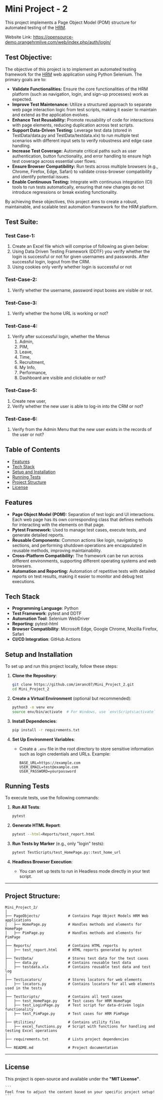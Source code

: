 # Mini Project - 2

This project implements a Page Object Model (POM) structure for automated testing of the [HRM](https://opensource-demo.orangehrmlive.com/web/index.php/auth/login).

Website Link: https://opensource-demo.orangehrmlive.com/web/index.php/auth/login/


## Test Objective:

The objective of this project is to implement an automated testing framework for the [HRM](https://opensource-demo.orangehrmlive.com/web/index.php/auth/login) web application using Python Selenium. The primary goals are to:

- **Validate Functionalities:** Ensure the core functionalities of the HRM platform (such as navigation, login, and sign-up processes) work as expected.
- **Improve Test Maintenance:** Utilize a structured approach to separate web page interaction logic from test scripts, making it easier to maintain and extend as the application evolves.
- **Enhance Test Reusability:** Promote reusability of code for interactions with page elements, reducing duplication across test scripts.
- **Support Data-Driven Testing:** Leverage test data (stored in TestData/data.py and TestData/testdata.xlx) to run multiple test scenarios with different input sets to verify robustness and edge case handling.
- **Increase Test Coverage:** Automate critical paths such as user authentication, button functionality, and error handling to ensure high test coverage across essential user flows.
- **Ensure Browser Compatibility:** Run tests across multiple browsers (e.g., Chrome, Firefox, Edge, Safari) to validate cross-browser compatibility and identify potential issues.
- **Enable Continuous Testing:** Integrate with continuous integration (CI) tools to run tests automatically, ensuring that new changes do not introduce regressions or break existing functionality.

By achieving these objectives, this project aims to create a robust, maintainable, and scalable test automation framework for the HRM platform.


## Test Suite:

### Test Case-1:
1. Create an Excel file which will comprise of following as given below:
2. Using Data Driven Testing Framework (DDTF) you verify whether the login is successful or not for given usernames and passwords. After successful login, logout from the CRM.
3. Using cookies only verify whether login is successful or not

### Test-Case-2:
1. Verify whether the username, password input boxes are visible or not.

### Test-Case-3:
1. Verify whether the home URL is working or not?

### Test-Case-4:
1. Verify after successful login, whether the Menus 
   1. Admin, 
   2. PIM, 
   3. Leave, 
   4. Time, 
   5. Recruitment, 
   6. My Info, 
   7. Performance, 
   8. Dashboard are visible and clickable or not?

### Test-Case-5:
1. Create new user, 
2. Verify whether the new user is able to log-in into the CRM or not?


### Test-Case-6:
1. Verify from the Admin Menu that the new user exists in the records of the user or not?

## Table of Contents

- [Features](#features)
- [Tech Stack](#tech-stack)
- [Setup and Installation](#setup-and-installation)
- [Running Tests](#running-tests)
- [Project Structure](#project-structure)
- [License](#license)


## Features

- **Page Object Model (POM):** Separation of test logic and UI interactions. Each web page has its own corresponding class that defines methods for interacting with the elements on that page.
- **Pytest Framework:** Used to manage test cases, execute tests, and generate detailed reports.
- **Reusable Components:** Common actions like login, navigating to sections, and performing shutdown operations are encapsulated in reusable methods, improving maintainability.
- **Cross-Platform Compatibility:** The framework can be run across different environments, supporting different operating systems and web browsers.
- **Automation and Reporting:** Automation of repetitive tests with detailed reports on test results, making it easier to monitor and debug test executions.


## Tech Stack

- **Programming Language**: Python
- **Test Framework**: pytest and DDTF
- **Automation Tool**: Selenium WebDriver
- **Reporting**: pytest-html
- **Browser Compatibility**: Microsoft Edge, Google Chrome, Mozilla Firefox, Safari
- **CI/CD Integration**: GitHub Actions


## Setup and Installation

To set up and run this project locally, follow these steps:

1. **Clone the Repository**:
   ```bash
   git clone https://github.com/imranc07/Mini_Project_2.git
   cd Mini_Project_2
   ```

2. **Create a Virtual Environment** (optional but recommended):
   ```bash
   python3 -m venv env
   source env/bin/activate  # For Windows, use `env\Scripts\activate`
   ```

3. **Install Dependencies**:
   ```bash
   pip install -r requirements.txt
   ```

4. **Set Up Environment Variables**:
   - Create a `.env` file in the root directory to store sensitive information such as login credentials and URLs. Example:
     ```
     BASE_URL=https://example.com
     USER_EMAIL=test@example.com
     USER_PASSWORD=yourpassword
     ```

## Running Tests

To execute tests, use the following commands:

1. **Run All Tests**:
   ```bash
   pytest
   ```

2. **Generate HTML Report**:
   ```bash
   pytest --html=Reports/test_report.html
   ```

3. **Run Tests by Marker** (e.g., only "login" tests):
   ```bash
   pytest TestScripts/test_HomePage.py::test_home_url
   ```

4. **Headless Browser Execution**:
   - You can set up tests to run in Headless mode directly in your test script.

---

## Project Structure:
```
Mini_Project_2/
│
├── PageObjects/             # Contains Page Object Models HRM Web applications
│   ├── HomePage.py          # Handles methods and elements for HomePage
│   ├── PimPage.py           # Handles methods and elements for PimPage
│
├── Reports/                 # Contains HTML reports
│   ├── test_report.html     # HTML reports generated by pytest
│   
├── TestData/                # Stores test data for the test cases
│   ├── data.py              # Contains reusable test data
│   ├── testdata.xlx         # Contains reusable test data and test log
│
├── TestLocators/            # Stores locators for web elements
│   ├── locators.py          # Contains locators for all web elements used in the tests
│
├── TestScripts/             # Contains all test cases
│   ├── test_HomePage.py     # Test cases for HRM HomePage
│   ├── test_LoginPage.py    # Test script for data-driven login functionality
│   ├── test_PimPage.py      # Test cases for HRM PimPage
│
├── Utilities/               # Contains utility files
│   ├── excel_functions.py   # Script with functions for handling and testing Excel operations
│
├── requirements.txt         # Lists project dependencies
│
└── README.md                # Project documentation
```

---

## License
This project is open-source and available under the **"MIT License"**.

    ```
    Feel free to adjust the content based on your specific project setup!
    ```